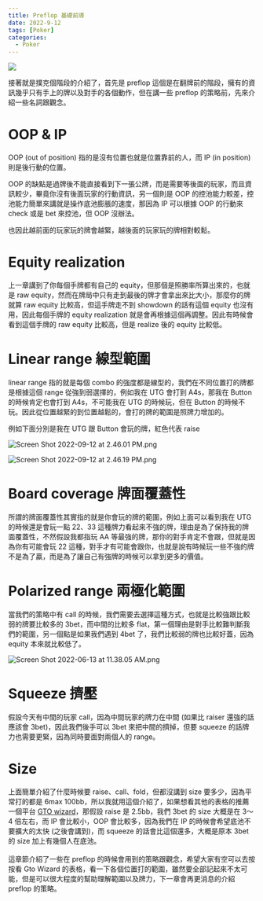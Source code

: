 ```yaml
---
title: Preflop 基礎前導
date: 2022-9-12
tags: [Poker]
categories:
  - Poker
---
```


![](https://www.habwin.com/uploads/blog/1a/d2bd2417-f07f-485d-b56f-e85dd07d96a5/1a4df2db-1edf-4fb1-a905-6d221c698150/hacer-call-a-los-3bet-preflop-en-texas-holdem-por-que-hacerlo-con-cuidado.jpg)

<!-- more -->

接著就是撲克個階段的介紹了，首先是 preflop 這個是在翻牌前的階段，擁有的資訊幾乎只有手上的牌以及對手的各個動作，但在講一些 preflop 的策略前，先來介紹一些名詞跟觀念。

# OOP & IP

OOP (out of position) 指的是沒有位置也就是位置靠前的人，而 IP (in position) 則是後行動的位置。

OOP 的缺點是過牌後不能直接看到下一張公牌，而是需要等後面的玩家，而且資訊較少，畢竟你沒有後面玩家的行動資訊，另一個則是 OOP 的控池能力較差，控池能力簡單來講就是操作底池膨脹的速度，那因為 IP 可以根據 OOP 的行動來 check 或是 bet 來控池，但 OOP 沒辦法。

也因此越前面的玩家玩的牌會越緊，越後面的玩家玩的牌相對較鬆。

# Equity realization

上一章講到了你每個手牌都有自己的 equity，但那個是照勝率所算出來的，也就是 raw equity，然而在牌局中只有走到最後的牌才會拿出來比大小，那麼你的牌就算 raw equity 比較高，但這手牌走不到 showdown 的話有這個 equity 也沒有用，因此每個手牌的 equity realization 就是會再根據這個再調整。因此有時候會看到這個手牌的 raw equity 比較高，但是 realize 後的 equity 比較低。

# Linear range 線型範圍

linear range 指的就是每個 combo 的強度都是線型的，我們在不同位置打的牌都是根據這個 range 從強到弱選擇的，例如我在 UTG 會打到 A4s，那我在 Button 的時候肯定也會打到 A4s，不可能我在 UTG 的時候玩，但在 Button 的時候不玩。因此從位置越緊的到位置越鬆的，會打的牌的範圍是照牌力增加的。

例如下面分別是我在 UTG 跟 Button 會玩的牌，紅色代表 raise

![Screen Shot 2022-09-12 at 2.46.01 PM.png](/blog/assets/Screen_Shot_2022-09-12_at_2.46.01_PM.png)

![Screen Shot 2022-09-12 at 2.46.19 PM.png](/blog/assets/Screen_Shot_2022-09-12_at_2.46.19_PM.png)

# Board coverage 牌面覆蓋性

所謂的牌面覆蓋性其實指的就是你會玩的牌的範圍，例如上面可以看到我在 UTG 的時候還是會玩一點 22、33 這種牌力看起來不強的牌，理由是為了保持我的牌面覆蓋性，不然假設我都指玩 AA 等最強的牌，那你的對手肯定不會跟，但就是因為你有可能會玩 22 這種，對手才有可能會跟你，也就是說有時候玩一些不強的牌不是為了贏，而是為了讓自己有強牌的時候可以拿到更多的價值。

# Polarized range 兩極化範圍

當我們的策略中有 call 的時候，我們需要去選擇這種方式，也就是比較強跟比較弱的牌要比較多的 3bet，而中間的比較多 flat，第一個理由是對手比較難判斷我們的範圍，另一個點是如果我們遇到 4bet 了，我們比較弱的牌也比較好蓋，因為 equity 本來就比較低了。

![Screen Shot 2022-06-13 at 11.38.05 AM.png](/blog/assets/Screen_Shot_2022-06-13_at_11.38.05_AM.png)

# Squeeze 擠壓

假設今天有中間的玩家 call，因為中間玩家的牌力在中間 (如果比 raiser 還強的話應該會 3bet)，因此我們後手可以 3bet 來把中間的擠掉，但要 squeeze 的話牌力也需要更緊，因為同時要面對兩個人的 range。

# Size

上面簡單介紹了什麼時候要 raise、call、fold，但都沒講到 size 要多少，因為平常打的都是 6max 100bb，所以我就用這個介紹了，如果想看其他的表格的推薦一個平台 [GTO wizard](https://app.gtowizard.com/)，那假設 raise 是 2.5bb，我們 3bet 的 size 大概是在 3～4 倍左右，而 IP 會比較小，OOP 會比較多，因為我們在 IP 的時候會希望底池不要擴大的太快 (之後會講到)，而 squeeze 的話會比這個還多，大概是原本 3bet 的 size 加上有幾個人在底池。
\
\
這章節介紹了一些在 preflop 的時候會用到的策略跟觀念，希望大家有空可以去按按看 Gto Wizard 的表格，看一下各個位置打的範圍，雖然要全部記起來不太可能，但是可以很大程度的幫助理解範圍以及牌力，下一章會再更消息的介紹 preflop 的策略。

